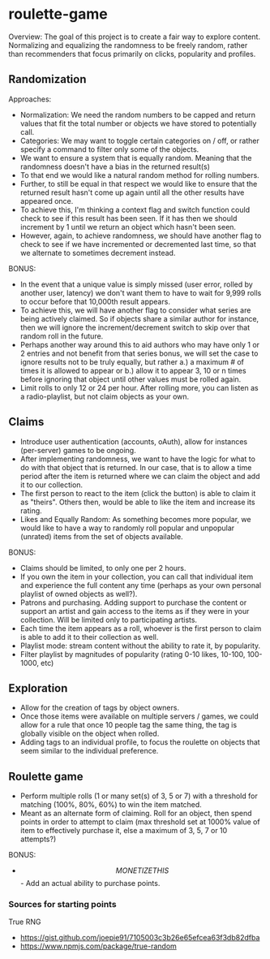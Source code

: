 # roulette-game
Overview: The goal of this project is to create a fair way to explore content. Normalizing and equalizing the randomness to be freely random, rather than recommenders that focus primarily on clicks, popularity and profiles.

## Randomization
Approaches:
- Normalization: We need the random numbers to be capped and return values that fit the total number or objects we have stored to potentially call.
- Categories: We may want to toggle certain categories on / off, or rather specify a command to filter only some of the objects.
- We want to ensure a system that is equally random. Meaning that the randomness doesn't have a bias in the returned result(s)
- To that end we would like a natural random method for rolling numbers.
- Further, to still be equal in that respect we would like to ensure that the returned result hasn't come up again until all the other results have appeared once.
- To achieve this, I'm thinking a context flag and switch function could check to see if this result has been seen. If it has then we should increment by 1 until we return an object which hasn't been seen. 
- However, again, to achieve randomness, we should have another flag to check to see if we have incremented or decremented last time, so that we alternate to sometimes decrement instead.

BONUS:
- In the event that a unique value is simply missed (user error, rolled by another user, latency) we don't want them to have to wait for 9,999 rolls to occur before that 10,000th result appears.
- To achieve this, we will have another flag to consider what series are being actively claimed. So if objects share a similar author for instance, then we will ignore the increment/decrement switch to skip over that random roll in the future.
- Perhaps another way around this to aid authors who may have only 1 or 2 entries and not benefit from that series bonus, we will set the case to ignore results not to be truly equally, but rather a.) a maximum # of times it is allowed to appear or b.) allow it to appear 3, 10 or n times before ignoring that object until other values must be rolled again.
- Limit rolls to only 12 or 24 per hour. After rolling more, you can listen as a radio-playlist, but not claim objects as your own.

## Claims
- Introduce user authentication (accounts, oAuth), allow for instances (per-server) games to be ongoing. 
- After implementing randomness, we want to have the logic for what to do with that object that is returned. In our case, that is to allow a time period after the item is returned where we can claim the object and add it to our collection.
- The first person to react to the item (click the button) is able to claim it as "theirs". Others then, would be able to like the item and increase its rating. 
- Likes and Equally Random: As something becomes more popular, we would like to have a way to randomly roll popular and unpopular (unrated) items from the set of objects available.


BONUS:
- Claims should be limited, to only one per 2 hours. 
- If you own the item in your collection, you can call that individual item and experience the full content any time (perhaps as your own personal playlist of owned objects as well?).
- Patrons and purchasing. Adding support to purchase the content or support an artist and gain access to the items as if they were in your collection. Will be limited only to participating artists.
- Each time the item appears as a roll, whoever is the first person to claim is able to add it to their collection as well.
- Playlist mode: stream content without the ability to rate it, by popularity.
- Filter playlist by magnitudes of popularity (rating 0-10 likes, 10-100, 100-1000, etc)

## Exploration
- Allow for the creation of tags by object owners. 
- Once those items were available on multiple servers / games, we could allow for a rule that once 10 people tag the same thing, the tag is globally visible on the object when rolled.
- Adding tags to an individual profile, to focus the roulette on objects that seem similar to the individual preference.


## Roulette game
- Perform multiple rolls (1 or many set(s) of 3, 5 or 7) with a threshold for matching (100%, 80%, 60%) to win the item matched. 
- Meant as an alternate form of claiming. Roll for an object, then spend points in order to attempt to claim (max threshold set at 1000% value of item to effectively purchase it, else a maximum of 3, 5, 7 or 10 attempts?)

BONUS:
- $$MONETIZE THIS$$ - Add an actual ability to purchase points.

### Sources for starting points
True RNG
- https://gist.github.com/joepie91/7105003c3b26e65efcea63f3db82dfba
- https://www.npmjs.com/package/true-random
